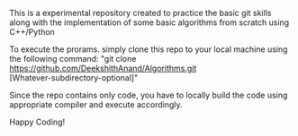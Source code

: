 This is a experimental repository created to practice the basic git skills along with the implementation of some
basic algorithms from scratch using C++/Python

To execute the prorams. simply clone this repo to your
local machine using the following command:
"git  clone  https://github.com/DeekshithAnand/Algorithms.git  \
[Whatever-subdirectory-optional]"

Since the repo contains only code, you have to locally build the code using appropriate compiler and execute 
accordingly.

Happy Coding!

